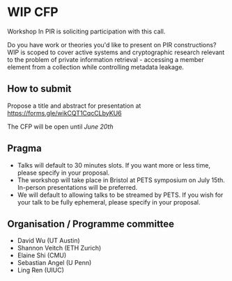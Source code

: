 # WIP CFP

Workshop In PIR is soliciting participation with this call.

Do you have work or theories you'd like to present on PIR constructions? WIP is scoped to cover active systems and cryptographic research relevant to the problem of private information retrieval - accessing a member element from a collection while controlling metadata leakage.

## How to submit

Propose a title and abstract for presentation at https://forms.gle/wikCQT1CqcCLbyKU6

The CFP will be open until *June 20th*

## Pragma

* Talks will default to 30 minutes slots. If you want more or less time, please specify in your proposal.
* The workshop will take place in Bristol at PETS symposium on July 15th. In-person presentations will be preferred.
* We will default to allowing talks to be streamed by PETS. If you wish for your talk to be fully ephemeral, please specify in your proposal.

## Organisation / Programme committee

* David Wu (UT Austin)
* Shannon Veitch (ETH Zurich)
* Elaine Shi (CMU)
* Sebastian Angel (U Penn)
* Ling Ren (UIUC)

